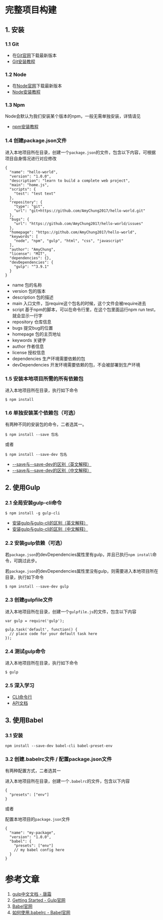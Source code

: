 # 完整项目构建

## 1. 安装

### 1.1 Git
- 在[Git官网](https://git-scm.com)下载最新版本
- [Git安装教程](https://git-scm.com/book/zh/v2/起步-安装-Git)

### 1.2 Node
- 在[Node官网](https://nodejs.org/en/)下载最新版本
- [Node安装教程](http://www.runoob.com/nodejs/nodejs-install-setup.html)

### 1.3 Npm
Node会默认为我们安装某个版本的npm，一般无需单独安装，详情请见
- [npm安装教程](http://coloration.cc/npmjs-documentation/2016/03/29/installingNodejsAndUpdatingNpm.html)

### 1.4 创建package.json文件
进入本地项目所在目录，创建一个`package.json`的文件，包含以下内容，可根据项目自身情况进行对应修改

    {
      "name": "hello-world",
      "version": "1.0.0",
      "description": "learn to build a complete web project",
      "main": "home.js",
      "scripts": {
        "test": "test text"
      },
      "repository": {
        "type": "git",
        "url": "git+https://github.com/AmyChung2017/hello-world.git"
      },
      "bugs": {
        "url": "https://github.com/AmyChung2017/hello-world/issues"
      },
      "homepage": "https://github.com/AmyChung2017/hello-world",
      "keywords": [
        "node", "npm", "gulp", "html", "css", "javascript"
      ],
      "author": "AmyChung",
      "license": "MIT",
      "dependencies": {},
      "devDependencies": {
        "gulp": "^3.9.1"
      }
    }

- name 包的名称
- version 包的版本
- description 包的描述
- main 入口文件，当require这个包名的时候，这个文件会被require进去
- script 基于npm的脚本，可以在命令行里，在这个包里面运行npm run test，就会显示一行字
- repository 仓库信息
- bugs 提交bug的位置
- homepage 包的主页地址
- keywords 关键字
- author 作者信息
- license 授权信息
- dependencies 生产环境需要依赖的包
- devDependencies 开发环境需要依赖的包，不会被部署到生产环境

### 1.5 安装本地项目所需的所有依赖包
进入本地项目所在目录，执行如下命令

    $ npm install

### 1.6 单独安装某个依赖包（可选）
有两种不同的安装包的命令，二者选其一。

    $ npm install --save 包名

或者

    $ npm install --save-dev 包名

- [--save与--save-dev的区别（英文解释）](https://stackoverflow.com/questions/22891211/what-is-difference-between-save-and-save-dev)
- [--save与--save-dev的区别（中文解释）](http://gaoxiaosong.xsweby.com/2016/03/20/npm-save-save-dev.html)

## 2. 使用Gulp

### 2.1 全局安装gulp-cli命令

    $ npm install -g gulp-cli

- [安装gulp与gulp-cli的区别（英文解释）](https://stackoverflow.com/questions/35571679/what-does-gulp-cli-stands-for)
- [安装gulp与gulp-cli的区别（中文解释）](http://feizhaojun.com/?p=570)

### 2.2 安装gulp依赖（可选）
若`package.json`的devDependencies属性里有gulp，并且已执行`npm install`命令，可跳过此步。

若`package.json`的devDependencies属性里没有gulp，则需要进入本地项目所在目录，执行如下命令

    $ npm install --save-dev gulp

### 2.3 创建gulpfile文件
进入本地项目所在目录，创建一个`gulpfile.js`的文件，包含以下内容

    var gulp = require('gulp');

    gulp.task('default', function() {
      // place code for your default task here
    });

### 2.4 测试gulp命令
进入本地项目所在目录，执行如下命令

    $ gulp

### 2.5 深入学习
- [CLI命令行](./README/gulp/cli.md)
- [API文档](./README/gulp/api.md)

## 3. 使用Babel

### 3.1 安装

    npm install --save-dev babel-cli babel-preset-env

### 3.2 创建.babelrc文件 / 配置package.json文件
有两种配置方式，二者选其一

进入本地项目所在目录，创建一个`.babelrc`的文件，包含以下内容

    {
      "presets": ["env"]
    }

或者

配置本地项目的`package.json`文件

    {
      "name": "my-package",
      "version": "1.0.0",
      "babel": {
        "presets": ["env"]
        // my babel config here
      }
    }



# 参考文章
1. [gulp中文文档 - 唐霜](https://tangshuang.gitbooks.io/gulp-chinese-guide/content/)
2. [Getting Started - Gulp官网](https://github.com/gulpjs/gulp/blob/master/docs/getting-started.md)
3. [Babel官网](https://babeljs.io)
4. [如何使用.babelrc - Babel官网](http://babeljs.io/docs/usage/babelrc/)

